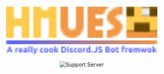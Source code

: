 <div align="center">

<img src="../assets/title.svg" alt="HMUES" width="400"><br>
<img src=../assets/bar.svg width="400"><br>
<img src="../assets/caption.svg" alt="A really cook Discord.JS Bot fremwok" width="400">

![Support Server](https://discord.com/api/guilds/968171159776559174/embed.png?style=banner2)

